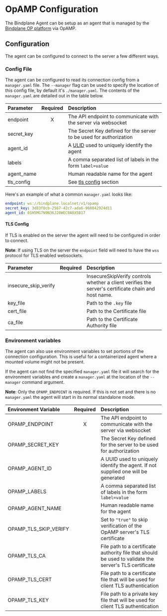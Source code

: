 # OpAMP Configuration

The Bindplane Agent can be setup as an agent that is managed by the [Bindplane OP platform](https://bindplane.com/) via OpAMP.

## Configuration

The agent can be configured to connect to the server a few different ways.

### Config File

The agent can be configured to read its connection config from a `manager.yaml` file. The `--manager` flag can be used to specify the location of this config file, by default it's `./manager.yaml`. The contents of the `manager.yaml` are detailed out in the table below.

| Parameter  | Required | Description                                                                |
| :--------- | :------: | :------------------------------------------------------------------------- |
| endpoint   |    X     | The API endpoint to communicate with the server via websocket              |
| secret_key |          | The Secret Key defined for the server to be used for authorization         |
| agent_id   |          | A [ULID](https://github.com/ulid/spec) used to uniquely identify the agent |
| labels     |          | A comma separated list of labels in the form `label=value`                 |
| agent_name |          | Human readable name for the agent                                          |
| tls_config |          | See [tls config](#tls-config) section                                      |

Here's an example of what a common `manager.yaml` looks like:

```yaml
endpoint: ws://bindplane.localnet/v1/opamp
secret_key: 3d83f0cb-2567-42c7-ada6-960842924d11
agent_id: 01H5MG7N9N36J28WEC8A8X5B17
```

#### TLS Config

If TLS is enabled on the server the agent will need to be configured in order to connect.

**Note**: If using TLS on the server the `endpoint` field will need to have the `wss` protocol for TLS enabled websockets.

| Parameter            | Required | Description                                                                                         |
| :------------------- | :------: | :-------------------------------------------------------------------------------------------------- |
| insecure_skip_verify |          | InsecureSkipVerify controls whether a client verifies the server's certificate chain and host name. |
| key_file             |          | Path to the `.key` file                                                                             |
| cert_file            |          | Path to the Certificate file                                                                        |
| ca_file              |          | Path to the Certificate Authority file                                                              |

### Environment variables

The agent can also use environment variables to set portions of the connection configuration. This is useful for a containerized agent where a mounted volume might not be present.

If the agent can not find the specified `manager.yaml` file it will search for the environment variables and create a `manager.yaml` at the location of the `--manager` command argument.

**Note**: Only the `OPAMP_ENDPOINT` is required. If this is not set and there is no `manager.yaml` the agent will start in its normal standalone mode.

| Environment Variable  | Required | Description                                                                                            |
| :-------------------- | :------: | :----------------------------------------------------------------------------------------------------- |
| OPAMP_ENDPOINT        |    X     | The API endpoint to communicate with the server via websocket                                          |
| OPAMP_SECRET_KEY      |          | The Secret Key defined for the server to be used for authorization                                     |
| OPAMP_AGENT_ID        |          | A UUID used to uniquely identify the agent. If not supplied one will be generated                      |
| OPAMP_LABELS          |          | A comma separated list of labels in the form `label=value`                                             |
| OPAMP_AGENT_NAME      |          | Human readable name for the agent                                                                      |
| OPAMP_TLS_SKIP_VERIFY |          | Set to `"true"` to skip verification of the OpAMP server's TLS certificate                             |
| OPAMP_TLS_CA          |          | File path to a certificate authority file that should be used to validate the server's TLS certificate |
| OPAMP_TLS_CERT        |          | File path to a certificate file that will be used for client TLS authentication                        |
| OPAMP_TLS_KEY         |          | File path to a private key file that will be used for client TLS authentication                        |
